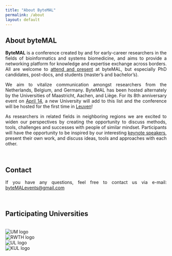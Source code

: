 ```yaml
---
title: "About ByteMAL"
permalink: /about
layout: default
---
```


<div class="row">

  <div class="col-sm-12 px-3" style="text-align: justify">
  <h2 id="about-the-bytemal-conference"><b>About byteMAL</b></h2>
  <p><strong>ByteMAL</strong> is a conference created by and for early-career researchers in the fields of bioinformatics and systems biomedicine, 
  and aims to provide a networking platform for knowledge and expertise exchange across borders. All are welcome to <a href="/bytemal-2025/register">attend and present</a> at byteMAL, but especially PhD candidates, post-docs, and students (master’s and bachelor’s).</p>
  <p>We aim to vitalize communication amongst researchers from the Netherlands, Belgium, and Germany. ByteMAL has been hosted alternately by the Universities of Maastricht, Aachen, and Liège. For its 8th anniversary event on <a href="/bytemal-2024/program">April 14</a>, a new University will add to this list and the conference will be hosted for the first time in <a href="/bytemal-2024/venue">Leuven</a>!</p>
  <p>As researchers in related fields in neighboring regions we are excited to widen our perspectives by creating the opportunity to discuss methods, tools, challenges and successes with people of similar mindset. Participants will have the opportunity to be inspired by our interesting <a href="/bytemal-2025/speakers">keynote speakers</a>, present their own work, and discuss ideas, tools and approaches with each other.</p>

  <br>
  <p style="text-align: justify">
    <h2><b>Contact</b></h2>
    If you have any questions, feel free to contact us via e-mail: <a href = "mailto:byteMALevents@gmail.com">byteMALevents@gmail.com</a>
  </p>

  <br>
  <h2 class="text-center"><b>Participating Universities</b></h2> 
  <br>
  
  <div class="container">
    <div class="row text-center justify-content-center">
      <div class="col-6 col-md-6 my-3">
        <img src="/bytemal-2025/images/Institutions/UM_logo.png" alt="UM logo" class="img-fluid" style="max-height:100px;">
      </div>
      <div class="col-6 col-md-6 my-3">
        <img src="/bytemal-2025/images/Institutions/RWTH_logo.png" alt="RWTH logo" class="img-fluid" style="max-height:100px;">
      </div>
      <div class="col-6 col-md-6 my-3">
        <img src="/bytemal-2025/images/Institutions/UL_logo.png" alt="UL logo" class="img-fluid" style="max-height:100px;">
      </div>
      <div class="col-6 col-md-6 my-3">
        <img src="/bytemal-2025/images/Institutions/KUL_logo.png" alt="KUL logo" class="img-fluid" style="max-height:100px;">
      </div>
    </div>
  </div>
  
</div>
  





